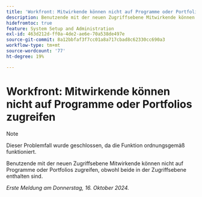 ```yaml
---
title: 'Workfront: Mitwirkende können nicht auf Programme oder Portfolios zugreifen'
description: Benutzende mit der neuen Zugriffsebene Mitwirkende können nicht auf Programme oder Portfolios zugreifen, obwohl beide in der Zugriffsebene enthalten sind.
hidefromtoc: true
feature: System Setup and Administration
exl-id: 463d212d-ff0a-4de2-ae6e-70a538de497e
source-git-commit: 8a12bbfaf3f7cc01a8a717cbad8c62330cc690a3
workflow-type: tm+mt
source-wordcount: '77'
ht-degree: 19%

---
```


# Workfront: Mitwirkende können nicht auf Programme oder Portfolios zugreifen

>[!NOTE]
>
>Dieser Problemfall wurde geschlossen, da die Funktion ordnungsgemäß funktioniert.

Benutzende mit der neuen Zugriffsebene Mitwirkende können nicht auf Programme oder Portfolios zugreifen, obwohl beide in der Zugriffsebene enthalten sind.

_Erste Meldung am Donnerstag, 16. Oktober 2024._
